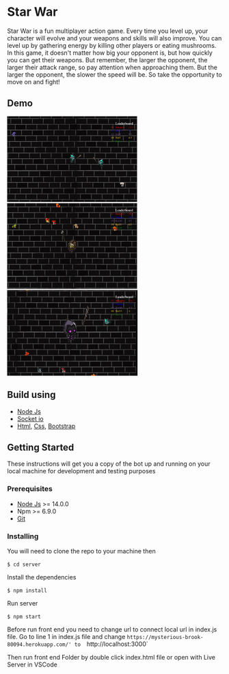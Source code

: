 # Star War 
Star War is a fun multiplayer action game. Every time you level up, your character will evolve and your weapons and skills will also improve. You can level up by gathering energy by killing other players or eating mushrooms. In this game, it doesn't matter how big your opponent is, but how quickly you can get their weapons. But remember, the larger the opponent, the larger their attack range, so pay attention when approaching them. But the larger the opponent, the slower the speed will be. So take the opportunity to move on and fight!
## Demo
<img src="images/level1.png" height="200">
<img src="images/level2.png" height="200">
<img src="images/level3.png" height="200">

## Build using
- [Node Js](https://nodejs.org/en/)
- [Socket io](https://socket.io/)
- [Html](), [Css](), [Bootstrap](https://getbootstrap.com/)

## Getting Started
These instructions will get you a copy of the bot up and running on your local machine for development and testing purposes

### Prerequisites
- [Node Js](https://nodejs.org/en/) >= 14.0.0
- Npm >= 6.9.0
- [Git](https://github.com/)

### Installing
You will need to clone the repo to your machine then 
```
$ cd server
```
Install the dependencies
```
$ npm install
```
Run server
```
$ npm start
```
Before run front end you need to change url to connect local url in index.js file. Go to line 1 in index.js file and change 
`https://mysterious-brook-80094.herokuapp.com/' to  `http://localhost:3000`

Then run front end Folder by double click index.html file or open with Live Server in VSCode


